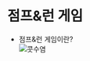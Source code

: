 점프&런 게임
=======================
* 점프&런 게임이란?  
![콧수염](/https://github.com/isp829/HU/blob/master/images/thatmustache.jpg) 

    
